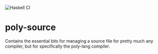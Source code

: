![Haskell CI](https://github.com/riz0id/poly-source/workflows/Haskell%20CI/badge.svg)

# poly-source

Contains the essential bits for managing a source file for pretty much any compiler, but for specifically the poly-lang compiler.
